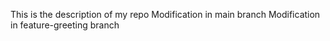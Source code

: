 This is the description of my repo
Modification in main branch
Modification in feature-greeting branch 
